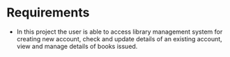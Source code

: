 # Requirements
* In this project the user is able to access library management system for creating new account, check and update details of an existing account, view and manage details of books issued.


